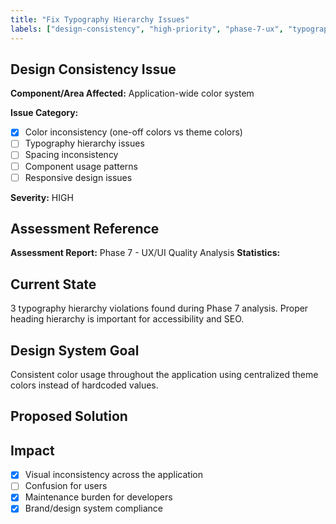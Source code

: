 ```yaml
---
title: "Fix Typography Hierarchy Issues"
labels: ["design-consistency", "high-priority", "phase-7-ux", "typography", "accessibility", "high-priority", "ui-assessment"]
---
```


## Design Consistency Issue

**Component/Area Affected:** Application-wide color system

**Issue Category:**
- [x] Color inconsistency (one-off colors vs theme colors)
- [ ] Typography hierarchy issues
- [ ] Spacing inconsistency
- [ ] Component usage patterns
- [ ] Responsive design issues

**Severity:** HIGH

## Assessment Reference
**Assessment Report:** Phase 7 - UX/UI Quality Analysis
**Statistics:**


## Current State
3 typography hierarchy violations found during Phase 7 analysis. Proper heading hierarchy is important for accessibility and SEO.

## Design System Goal
Consistent color usage throughout the application using centralized theme colors instead of hardcoded values.

## Proposed Solution


## Impact
- [x] Visual inconsistency across the application
- [ ] Confusion for users
- [x] Maintenance burden for developers
- [x] Brand/design system compliance